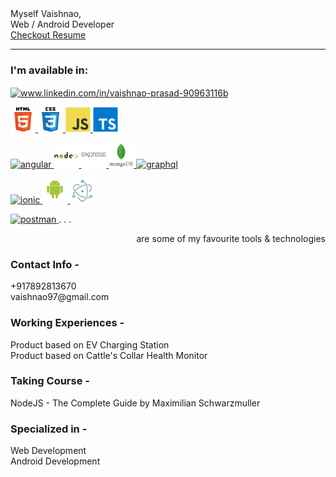 <div align="left"> Myself Vaishnao, </div>
<div align="left"> Web / Android Developer </div>
<div align="left">
  <a href="https://docs.google.com/document/d/e/2PACX-1vSCZVQDxNndVKnS1GG58dNtaC-C7EOfH0jymEkE9Nbvu2WqXA25BDULk_RpXA1gmvui3_ALXH-WRSuc/pub">
  <label>Checkout Resume</label>
  </a>
</div>
<hr>
<h3 align="left">I'm available in:</h3>
<p align="left">
<a href="https://www.linkedin.com/in/vaishnao-prasad-90963116b?lipi=urn%3Ali%3Apage%3Ad_flagship3_profile_view_base_contact_details%3B7VuykM38QCiH54raBLKMEA%3D%3D" target="blank"><img align="center" src="https://raw.githubusercontent.com/rahuldkjain/github-profile-readme-generator/master/src/images/icons/Social/linked-in-alt.svg" alt="www.linkedin.com/in/vaishnao-prasad-90963116b" height="30" width="40" /></a>

<p align="right"> 

  <a href="https://www.w3.org/html/" target="_blank" rel="noreferrer"> <img src="https://raw.githubusercontent.com/devicons/devicon/master/icons/html5/html5-original-wordmark.svg" alt="html5" width="40" height="40"/> </a> <a href="https://www.w3schools.com/css/" target="_blank" rel="noreferrer"> <img src="https://raw.githubusercontent.com/devicons/devicon/master/icons/css3/css3-original-wordmark.svg" alt="css3" width="40" height="40"/> </a> <a href="https://developer.mozilla.org/en-US/docs/Web/JavaScript" target="_blank" rel="noreferrer"> <img src="https://raw.githubusercontent.com/devicons/devicon/master/icons/javascript/javascript-original.svg" alt="javascript" width="40" height="40"/> </a><a href="https://www.typescriptlang.org/" target="_blank" rel="noreferrer"> <img src="https://raw.githubusercontent.com/devicons/devicon/master/icons/typescript/typescript-original.svg" alt="typescript" width="40" height="40"/> </a>
  
<a href="https://angular.io" target="_blank" rel="noreferrer"> <img src="https://angular.io/assets/images/logos/angular/angular.svg" alt="angular" width="40" height="40"/> </a> <a href="https://nodejs.org" target="_blank" rel="noreferrer"> <img src="https://raw.githubusercontent.com/devicons/devicon/master/icons/nodejs/nodejs-original-wordmark.svg" alt="nodejs" width="40" height="40"/> </a> <a href="https://expressjs.com" target="_blank" rel="noreferrer"> <img src="https://raw.githubusercontent.com/devicons/devicon/master/icons/express/express-original-wordmark.svg" alt="express" width="40" height="40"/> </a> <a href="https://www.mongodb.com/" target="_blank" rel="noreferrer"> <img src="https://raw.githubusercontent.com/devicons/devicon/master/icons/mongodb/mongodb-original-wordmark.svg" alt="mongodb" width="40" height="40"/> </a> <a href="https://graphql.org" target="_blank" rel="noreferrer"> <img src="https://www.vectorlogo.zone/logos/graphql/graphql-icon.svg" alt="graphql" width="40" height="40"/> </a> 
 
<a href="https://ionicframework.com" target="_blank" rel="noreferrer"> <img src="https://upload.wikimedia.org/wikipedia/commons/d/d1/Ionic_Logo.svg" alt="ionic" width="40" height="40"/> </a> <a href="https://developer.android.com" target="_blank" rel="noreferrer"> <img src="https://raw.githubusercontent.com/devicons/devicon/master/icons/android/android-original-wordmark.svg" alt="android" width="40" height="40"/> </a> <a href="https://www.electronjs.org" target="_blank" rel="noreferrer"> <img src="https://raw.githubusercontent.com/devicons/devicon/master/icons/electron/electron-original.svg" alt="electron" width="40" height="40"/> </a> 
    
<a href="https://postman.com" target="_blank" rel="noreferrer"> <img src="https://www.vectorlogo.zone/logos/getpostman/getpostman-icon.svg" alt="postman" width="40" height="40"/> </a> . . . </p>
<p align="right">are some of my favourite tools & technologies</p>

<div>
  <h3>Contact Info -</h3> 
  <div>+917892813670</div> 
  <div>vaishnao97@gmail.com</div>
</div>

<div>
  <h3>Working Experiences -</h3> 
  <div>Product based on EV Charging Station</div> 
  <div>Product based on Cattle's Collar Health Monitor</div>
</div>

<div>
  <h3>Taking Course -</h3> 
  <div>NodeJS - The Complete Guide by Maximilian Schwarzmuller</div>
</div>

<div>
  <h3>Specialized in -</h3> 
  <div>Web Development</div>
  <div>Android Development</div>
</div>
